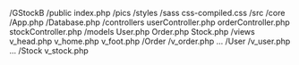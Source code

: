 /GStockB
/public
index.php
/pics
/styles
/sass
css-compiled.css
/src
/core
/App.php
/Database.php
/controllers
userController.php
orderController.php
stockController.php
/models
User.php
Order.php
Stock.php
/views
v_head.php
v_home.php
v_foot.php
/Order
/v_order.php
...
/User
/v_user.php
...
/Stock
v_stock.php
